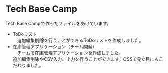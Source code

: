 # Tech Base Camp

Tech Base Campで作ったファイルをあげています。

- ToDoリスト<br>
　追加編集削除を行うことができるToDoリストを作成しました。
- 在庫管理アプリケーション（チーム開発）<br>
　チームで在庫管理アプリケーションを作成しました。<br>
  追加編集削除やCSV入力、出力を行うことができます。CSSで見た目にもこだわりました。
